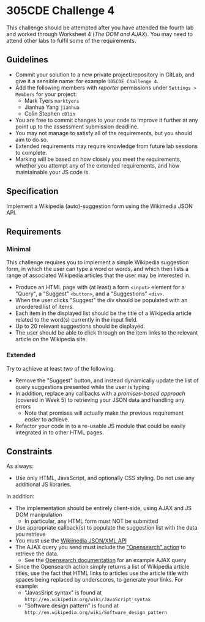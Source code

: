 # 305CDE Challenge 4

This challenge should be attempted after you have attended the fourth lab and worked through Worksheet 4 (_The DOM and AJAX_). You may need to attend other labs to fulfil some of the requirements.

## Guidelines

* Commit your solution to a new private project/repository in GitLab, and give it a sensible name: for example `305CDE Challenge 4`.
* Add the following members with _reporter_ permissions under `Settings > Members` for your project:
	- Mark Tyers `marktyers`
	- Jianhua Yang `jianhua`
	- Colin Stephen `c0lin`
* You are free to commit changes to your code to improve it further at any point up to the assessment submission deadline.
* You may not manage to satisfy all of the requirements, but you should aim to do so.
* Extended requirements may require knowledge from future lab sessions to complete.
* Marking will be based on how closely you meet the requirements, whether you attempt any of the extended requirements, and how maintainable your JS code is.

## Specification

Implement a Wikipedia (auto)-suggestion form using the Wikimedia JSON API.

## Requirements

### Minimal

This challenge requires you to implement a simple Wikipedia suggestion form, in which the user can type a word or words, and which then lists a range of associated Wikipedia articles that the user may be interested in.

* Produce an HTML page with (at least) a form `<input>` element for a "Query", a "Suggest" `<button>`, and a "Suggestions" `<div>`.
* When the user clicks "Suggest" the div should be populated with an unordered list of items.
* Each item in the displayed list should be the title of a Wikipedia article related to the word(s) currently in the input field.
* Up to 20 relevant suggestions should be displayed.
* The user should be able to click through on the item links to the relevant article on the Wikipedia site.

### Extended

Try to achieve at least _two_ of the following.

* Remove the "Suggest" button, and instead dynamically update the list of query suggestions presented while the user is typing
* In addition, replace any callbacks with a _promises-based approach_ (covered in Week 5) to retrieving your JSON data and handling any errors
	* Note that promises will actually make the previous requirement _easier_ to achieve.
* Refactor your code in to a re-usable JS module that could be easily integrated in to other HTML pages.


## Constraints

As always:

* Use only HTML, JavaScript, and optionally CSS styling. Do not use any additional JS libraries.

In addition:

* The implementation should be entirely client-side, using AJAX and JS DOM manipulation
	* In particular, any HTML form must NOT be submitted
* Use appropriate callback(s) to populate the suggestion list with the data you retrieve 
* You must use the [Wikimedia JSON/XML API](http://www.mediawiki.org/wiki/API:Main_page)
* The AJAX query you send must include the ["Opensearch" action](http://www.mediawiki.org/wiki/API:Opensearch) to retrieve the data.
	* See the [Opensearch documentation](http://www.mediawiki.org/wiki/API:Opensearch) for an example AJAX query
* Since the Opensearch action simply returns a list of Wikipedia article titles, use the fact that HTML links to articles use the article title with spaces being replaced by underscores, to generate your links. For example:
	* "JavasSript syntax" is found at  
	`http://en.wikipedia.org/wiki/JavaScript_syntax`
	* "Software design pattern" is found at  
	`http://en.wikipedia.org/wiki/Software_design_pattern`
